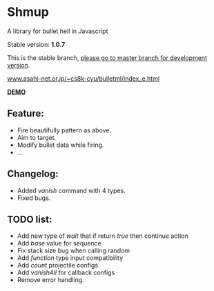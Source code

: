 # Shmup
A library for bullet hell in Javascript

Stable version: **1.0.7**

This is the stable branch, [please go to master branch for development version](https://github.com/Trung0246/Shmup/tree/master).

www.asahi-net.or.jp/~cs8k-cyu/bulletml/index_e.html

[**DEMO**](http://codepen.io/Trung0246/pen/EgAyRZ)

## Feature:
* Fire beautifully pattern as above.
* Aim to target.
* Modify bullet data while firing.
* ...

## Changelog:
* Added *vanish* command with 4 types.
* Fixed bugs.

## TODO list:
* Add new type of *wait* that if return *true* then continue action
* Add *base* value for sequence
* Fix stack size bug when calling random
* Add *function* type input compatibility
* Add *count* projectile configs
* Add *vanishAll* for callback configs 
* Remove error handling.
